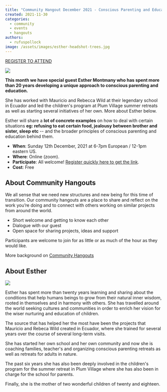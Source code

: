 ```yaml
---
title: "Community Hangout December 2021 - Conscious Parenting and Education"
created: 2021-11-30
categories: 
  - community
  - events
  - hangouts
authors: 
  - rufuspollock
image: /assets/images/esther-headshot-trees.jpg
---
```


[REGISTER TO ATTEND](https://forms.gle/J7tHUsg3c3c3bPJTA)

![](/assets/images/esther-headshot-trees.jpg)

****This month we have special guest Esther Montmany who has spent more than 20 years developing a unique approach to conscious parenting and education.****

She has worked with Mauricio and Rebecca Wild at their legendary school in Ecuador and led the children's program at Plum Village summer retreats as well as starting several initiatives of her own. More about Esther below.

Esther will share a **lot of concrete examples** on how to deal with certain situations **eg: refusing to eat certain food, jealousy between brother and sister, sleep etc** -- and the broader principles of conscious parenting and education behind them.

- **When**: Sunday 12th December, 2021 at 6-7pm European / 12-1pm eastern US.
- **Where**: Online (zoom).
- **Participate**: All welcome! [Register quickly here to get the link](https://forms.gle/J7tHUsg3c3c3bPJTA).
- **Cost**: Free

## **About Community Hangouts**

We all sense that we need new structures and new being for this time of transition. Our community hangouts are a place to share and reflect on the work you’re doing and to connect with others working on similar projects from around the world.

- Short welcome and getting to know each other
- Dialogue with our guest
- Open space for sharing projects, ideas and support

Participants are welcome to join for as little or as much of the hour as they would like.

More background on [Community Hangouts](https://lifeitself.org/hangouts/)

## **About Esther**

![](/assets/images/esther-headshot-trees.jpg)

Esther has spent more than twenty years learning and sharing about the conditions that help humans beings to grow from their natural inner wisdom, rooted in themselves and in harmony with others. She has travelled around the world seeking cultures and communities in order to enrich her vision for the wiser nurturing and education of children.

The source that has helped her the most have been the projects that Mauricio and Rebeca Wild created in Ecuador, where she trained for several years over the course of several long-term visits.

She has started her own school and her own community and now she is coaching families, teacher's and organizing conscious parenting retreats as well as retreats for adults in nature.

The past six years she has also been deeply involved in the children's program for the summer retreat in Plum Village where she has also been in charge for the school for parents.

Finally, she is the mother of two wonderful children of twenty and eighteen.
